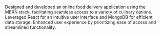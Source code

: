 Designed and developed an online food delivery application
using the MERN stack, facilitating seamless access to a
variety of culinary options. Leveraged React for an intuitive
user interface and MongoDB for efficient data storage.
Enhanced user experience by prioritizing ease of access and
streamlined functionality.

